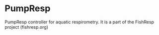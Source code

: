 # PumpResp
PumpResp controller for aquatic respirometry. It is a part of the FishResp project (fishresp.org)
